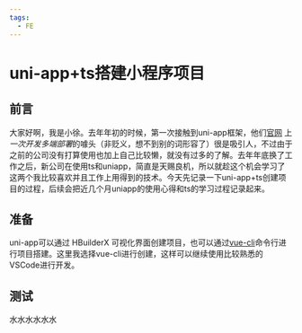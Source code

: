 ```yaml
---
tags:
  - FE
---
```

# uni-app+ts搭建小程序项目

## 前言
大家好啊，我是小徐。去年年初的时候，第一次接触到uni-app框架，他们[官网](https://uniapp.dcloud.io) 上*一次开发多端部署*的噱头（非贬义，想不到别的词形容了）很是吸引人，不过由于之前的公司没有打算使用也加上自己比较懒，就没有过多的了解。去年年底换了工作之后，新公司在使用ts和uniapp，简直是天赐良机，所以就趁这个机会学习了这两个我比较喜欢并且工作上用得到的技术。今天先记录一下uni-app+ts创建项目的过程，后续会把近几个月uniapp的使用心得和ts的学习过程记录起来。

## 准备
uni-app可以通过 HBuilderX 可视化界面创建项目，也可以通过[vue-cli](https://cli.vuejs.o)命令行进行项目搭建。这里我选择vue-cli进行创建，这样可以继续使用比较熟悉的VSCode进行开发。

## 测试

水水水水水水